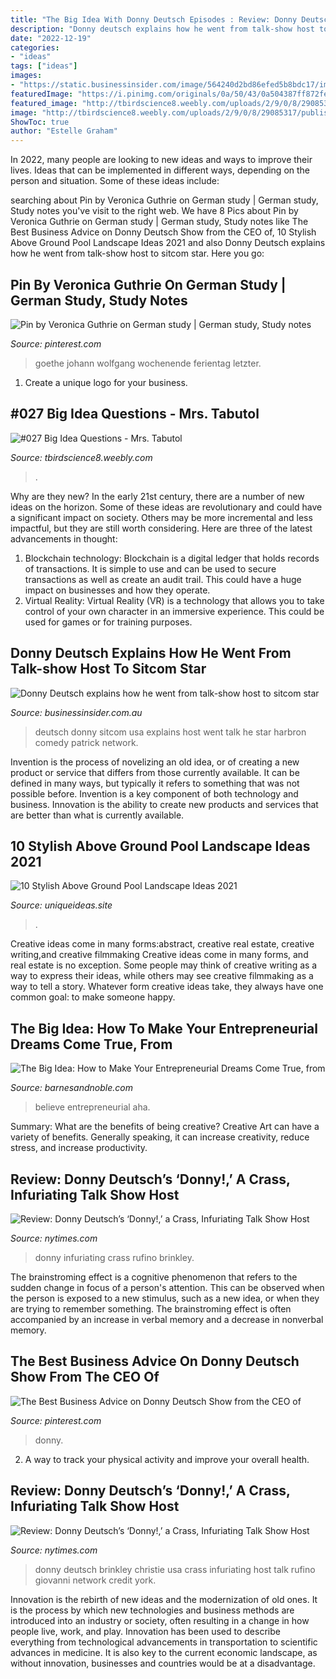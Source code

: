 ```yaml
---
title: "The Big Idea With Donny Deutsch Episodes : Review: Donny Deutsch’s ‘donny!,’ A Crass, Infuriating Talk Show Host"
description: "Donny deutsch explains how he went from talk-show host to sitcom star"
date: "2022-12-19"
categories:
- "ideas"
tags: ["ideas"]
images:
- "https://static.businessinsider.com/image/564240d2bd86efed5b8bdc17/image.jpg"
featuredImage: "https://i.pinimg.com/originals/0a/50/43/0a504387ff872fe2b8c8884262f63ac8.jpg"
featured_image: "http://tbirdscience8.weebly.com/uploads/2/9/0/8/29085317/published/big-idea-first-one.png?1604508778"
image: "http://tbirdscience8.weebly.com/uploads/2/9/0/8/29085317/published/big-idea-first-one.png?1604508778"
ShowToc: true
author: "Estelle Graham"
---
```



In 2022, many people are looking to new ideas and ways to improve their lives. Ideas that can be implemented in different ways, depending on the person and situation. Some of these ideas include: 

	

		
searching about Pin by Veronica Guthrie on German study | German study, Study notes you've visit to the right web. We have 8 Pics about Pin by Veronica Guthrie on German study | German study, Study notes like The Best Business Advice on Donny Deutsch Show from the CEO of, 10 Stylish Above Ground Pool Landscape Ideas 2021 and also Donny Deutsch explains how he went from talk-show host to sitcom star. Here you go:
		
    
## Pin By Veronica Guthrie On German Study | German Study, Study Notes

<img loading=lazy src="https://i.pinimg.com/474x/0f/90/e0/0f90e0d5e64ed77535c9c157fc8bee34.jpg" onerror="this.onerror=null;this.src='https://tse1.mm.bing.net/th?id=OIP.izpGP0PCBYWp6EK_QAU0IAAAAA&amp;pid=15.1';" alt="Pin by Veronica Guthrie on German study | German study, Study notes">

_Source: pinterest.com_

>goethe johann wolfgang wochenende ferientag letzter. 

	

1. Create a unique logo for your business.

    
## #027 Big Idea Questions - Mrs. Tabutol

<img loading=lazy src="http://tbirdscience8.weebly.com/uploads/2/9/0/8/29085317/published/big-idea-first-one.png?1604508778" onerror="this.onerror=null;this.src='https://tse1.mm.bing.net/th?id=OIP.raWpJ4GDflC5lN8kFOkqpwHaEM&amp;pid=15.1';" alt="#027 Big Idea Questions - Mrs. Tabutol">

_Source: tbirdscience8.weebly.com_

>. 

	

Why are they new?
In the early 21st century, there are a number of new ideas on the horizon. Some of these ideas are revolutionary and could have a significant impact on society. Others may be more incremental and less impactful, but they are still worth considering. Here are three of the latest advancements in thought: 
1) Blockchain technology: Blockchain is a digital ledger that holds records of transactions. It is simple to use and can be used to secure transactions as well as create an audit trail. This could have a huge impact on businesses and how they operate. 
2) Virtual Reality: Virtual Reality (VR) is a technology that allows you to take control of your own character in an immersive experience. This could be used for games or for training purposes.

    
## Donny Deutsch Explains How He Went From Talk-show Host To Sitcom Star

<img loading=lazy src="https://static.businessinsider.com/image/564240d2bd86efed5b8bdc17/image.jpg" onerror="this.onerror=null;this.src='https://tse4.mm.bing.net/th?id=OIP.bxd-anrC5maZrkalJOy5XgHaFj&amp;pid=15.1';" alt="Donny Deutsch explains how he went from talk-show host to sitcom star">

_Source: businessinsider.com.au_

>deutsch donny sitcom usa explains host went talk he star harbron comedy patrick network. 

	

Invention is the process of novelizing an old idea, or of creating a new product or service that differs from those currently available. It can be defined in many ways, but typically it refers to something that was not possible before. Invention is a key component of both technology and business. Innovation is the ability to create new products and services that are better than what is currently available.

    
## 10 Stylish Above Ground Pool Landscape Ideas 2021

<img loading=lazy src="https://www.uniqueideas.site/wp-content/uploads/donny-deutsch-and-a-mystery-woman-donny-deutsch-advertising-stock-768x708.jpg" onerror="this.onerror=null;this.src='https://tse4.mm.bing.net/th?id=OIP.LeysAFOfcACS7WBmnY55wQHaG0&amp;pid=15.1';" alt="10 Stylish Above Ground Pool Landscape Ideas 2021">

_Source: uniqueideas.site_

>. 

	

Creative ideas come in many forms:abstract, creative real estate, creative writing,and creative filmmaking
Creative ideas come in many forms, and real estate is no exception. Some people may think of creative writing as a way to express their ideas, while others may see creative filmmaking as a way to tell a story. Whatever form creative ideas take, they always have one common goal: to make someone happy.

    
## The Big Idea: How To Make Your Entrepreneurial Dreams Come True, From

<img loading=lazy src="https://prodimage.images-bn.com/pimages/9781598426403_p0_v1_s550x406.jpg" onerror="this.onerror=null;this.src='https://tse4.mm.bing.net/th?id=OIP.J8awoQQEsJ7cawUhJbx_swAAAA&amp;pid=15.1';" alt="The Big Idea: How to Make Your Entrepreneurial Dreams Come True, from">

_Source: barnesandnoble.com_

>believe entrepreneurial aha. 

	

Summary: What are the benefits of being creative?
Creative Art can have a variety of benefits. Generally speaking, it can increase creativity, reduce stress, and increase productivity.

    
## Review: Donny Deutsch’s ‘Donny!,’ A Crass, Infuriating Talk Show Host

<img loading=lazy src="https://static01.nyt.com/images/2015/11/10/arts/10DONNY-SUB/10DONNY-SUB-articleLarge.jpg?quality=90&amp;auto=webp" onerror="this.onerror=null;this.src='https://tse1.mm.bing.net/th?id=OIP.wg7uXC-9P54Tqwa09Pd4KwHaFM&amp;pid=15.1';" alt="Review: Donny Deutsch’s ‘Donny!,’ a Crass, Infuriating Talk Show Host">

_Source: nytimes.com_

>donny infuriating crass rufino brinkley. 

	

The brainstroming effect is a cognitive phenomenon that refers to the sudden change in focus of a person's attention. This can be observed when the person is exposed to a new stimulus, such as a new idea, or when they are trying to remember something. The brainstroming effect is often accompanied by an increase in verbal memory and a decrease in nonverbal memory.

    
## The Best Business Advice On Donny Deutsch Show From The CEO Of

<img loading=lazy src="https://i.pinimg.com/originals/0a/50/43/0a504387ff872fe2b8c8884262f63ac8.jpg" onerror="this.onerror=null;this.src='https://tse1.mm.bing.net/th?id=OIP._kVsQOPbKdtEJ9hyNF5dDQHaFj&amp;pid=15.1';" alt="The Best Business Advice on Donny Deutsch Show from the CEO of">

_Source: pinterest.com_

>donny. 

	

2. A way to track your physical activity and improve your overall health.

    
## Review: Donny Deutsch’s ‘Donny!,’ A Crass, Infuriating Talk Show Host

<img loading=lazy src="https://static01.nyt.com/images/2015/11/10/arts/10DONNY-SUB/10DONNY-SUB-articleLarge.jpg?quality=75&amp;auto=webp&amp;disable=upscale" onerror="this.onerror=null;this.src='https://tse2.mm.bing.net/th?id=OIP.PpkuC7tIdyItXYMpkHoNdgHaFM&amp;pid=15.1';" alt="Review: Donny Deutsch’s ‘Donny!,’ a Crass, Infuriating Talk Show Host">

_Source: nytimes.com_

>donny deutsch brinkley christie usa crass infuriating host talk rufino giovanni network credit york. 

	

Innovation is the rebirth of new ideas and the modernization of old ones. It is the process by which new technologies and business methods are introduced into an industry or society, often resulting in a change in how people live, work, and play. Innovation has been used to describe everything from technological advancements in transportation to scientific advances in medicine. It is also key to the current economic landscape, as without innovation, businesses and countries would be at a disadvantage.

